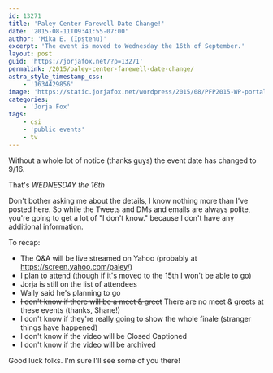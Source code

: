 ```yaml
---
id: 13271
title: 'Paley Center Farewell Date Change!'
date: '2015-08-11T09:41:55-07:00'
author: 'Mika E. (Ipstenu)'
excerpt: 'The event is moved to Wednesday the 16th of September.'
layout: post
guid: 'https://jorjafox.net/?p=13271'
permalink: /2015/paley-center-farewell-date-change/
astra_style_timestamp_css:
    - '1634429856'
image: 'https://static.jorjafox.net/wordpress/2015/08/PFP2015-WP-portal-BB-988x390-Jul27-91.png'
categories:
    - 'Jorja Fox'
tags:
    - csi
    - 'public events'
    - tv
---
```


Without a whole lot of notice (thanks guys) the event date has changed to 9/16.

That's <em>WEDNESDAY the 16th</em>

Don't bother asking me about the details, I know nothing more than I've posted here. So while the Tweets and DMs and emails are always polite, you're going to get a lot of "I don't know." because I don't have any additional information.

To recap:

* The Q&A will be live streamed on Yahoo (probably at https://screen.yahoo.com/paley/)
* I plan to attend (though if it's moved to the 15th I won't be able to go)
* Jorja is still on the list of attendees
* Wally said he's planning to go
* <del datetime="2015-08-11T21:02:21+00:00">I don't know if there will be a meet & greet</del> There are no meet & greets at these events (thanks, Shane!)
* I don't know if they're really going to show the whole finale (stranger things have happened)
* I don't know if the video will be Closed Captioned
* I don't know if the video will be archived

Good luck folks. I'm sure I'll see some of you there!